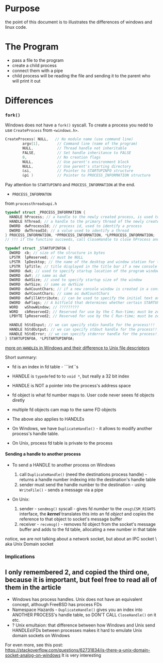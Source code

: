 # Purpose

the point of this document is to illustrates the differences of windows and linux code.

# The Program

- pass a file to the program
- create a child process
- connect them with a pipe
- child process will be reading the file and sending it to the parent who will print it out

# Differences

### ```fork()```

Windows does not have a ```fork()``` syscall. To create a process you nedd to use ```CreateProcess``` from ```<windows.h>```.

```c++
CreateProcess( NULL,   // No module name (use command line)
        argv[1],        // Command line (name of the program)
        NULL,           // Thread handle not inheritable
        FALSE,          // Set handle inheritance to FALSE
        0,              // No creation flags
        NULL,           // Use parent's environment block
        NULL,           // Use parent's starting directory 
        &si,            // Pointer to STARTUPINFO structure
        &pi )           // Pointer to PROCESS_INFORMATION structure
```

Pay attention to ```STARTUPINFO``` and ```PROCESS_INFORMATION``` at the end.

- ```PROCESS_INFORMATON```

from ```processthreadsapi.h```

```c++
typedef struct _PROCESS_INFORMATION {
  HANDLE hProcess; // a handle to the newly created process, is used to specify the process in all functions that perform operations on the process object
  HANDLE hThread; // a handle to the primary thread of the newly created process
  DWORD  dwProcessId; // process id, used to identify a process
  DWORD  dwThreadId; // a value used to identify a thread
} PROCESS_INFORMATION, *PPROCESS_INFORMATION, *LPPROCESS_INFORMATION;
// !!! if the functino succeeds, call CloseHandle to close hProcess and hThread handles, otherwise when child process exits, the system cannot clean up the process structures for the child process, because the parent process still has open handles to the child process
```

```c++
typedef struct _STARTUPINFOA {
  DWORD  cb; // size of the structure in bytes
  LPSTR  lpReserved; // must be NULL
  LPSTR  lpDesktop; // the name of the desktop and window station for this process
  LPSTR  lpTitle; // title displayed in the title bar if a new console window is created. if NULL - name of the executable is used
  DWORD  dwX; // used to specify startup location of the program window
  DWORD  dwY; // same as dwX
  DWORD  dwXSize; // used to specify startup size of the window
  DWORD  dwYSize; // same as dwYSize
  DWORD  dwXCountChars; // if a new console window is created in a console process, this member specifies the screen buffer width, in character columns
  DWORD  dwYCountChars; // same as dwXCountChars
  DWORD  dwFillAttribute; // can be used to specify the initial text and background colors if a new console window is created in a console application
  DWORD  dwFlags; // A bitfield that determines whether certain STARTUPINFO members are used when the process creates a window
  WORD   wShowWindow; // ?????????
  WORD   cbReserved2; // Reserved for use by the C Run-time; must be zero.
  LPBYTE lpReserved2; // Reserved for use by the C Run-time; must be zero.

  HANDLE hStdInput; // we can specify stdin handle for the process!!!
  HANDLE hStdOutput; // we can specify stdout handle for the process!!!
  HANDLE hStdError; // we can specify stderror handle for the process!!!
} STARTUPINFOA, *LPSTARTUPINFOA;
```

[more on ```HANDLE```s in Windows and their difference to Unix file descriptors](http://lackingrhoticity.blogspot.com/2015/05/passing-fds-handles-between-processes.html)

Short summary:
- fd is an index in fd table - ```int``s
- HANDLE is ```typedef```ed to to ```void *```, but really a 32 bit index
- HANDLE is NOT a pointer into the process's address space
- fd object is what fd number maps to. User code never seees fd objects diretly
- multiple fd objects cam map to the same FD objects
- The above also applies to HANDLEs

- On Windows, we have ```DuplicateHandle()``` - it allows to modify another process's handle table.
- On Unix, process fd table is private to the process

#### Sending a handle to another process
- To send a HANDLE to another process on Windows
	1. call ```DuplicateHandle()``` (need the destinations process handle) - returns a handle number indexing into the destination's handle table
	2. sender must send the handle number to the destination - using ```WriteFile()``` - sends a message via a pipe

- On Unix: 
	1. sender - ```sendmsg()``` syscall - gives fd *number* to the ```cmsg\CSM_RIGHTS``` interface, the ***kernel*** translates this into an fd *object* and copies the reference to that object to socket's message buffer
	2. receiver - ```recvmsg()``` - removes fd object from the socket's message buffer and adds to the fd table, allocating a new number in that table

notice, we are not talking about a network socket, but about an IPC socket \ aka Unix Domain socket

### Implications

I only remembered 2, and copied the third one, because it is important, but feel free to read all of them in the article
- 
- Windows has process handles. Unix does not have an equivalent concept, although FreeBSD has process FDs
- Namespace Hazards - ```DuplicateHandle()``` gives you an index into ANOTHER PROCESS's handle table, so DON'T CALL ```CloseHandle()``` on it etc.
- ? Unix emultaion: that difference between how Windows and Unix send HANDLEs\FDs between processes makes it hard to emulate Unix domain sockets on Windows  

For even more, see this post: https://stackoverflow.com/questions/62731834/is-there-a-unix-domain-socket-analog-on-windows
It is very interesting


